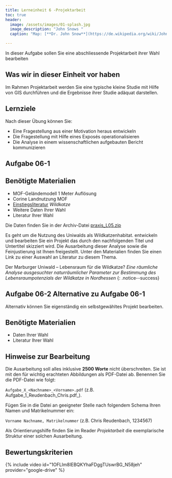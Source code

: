 ```yaml
---
title: Lerneinheit 6 -Projektarbeit
toc: true
header:
  image: /assets/images/01-splash.jpg
  image_description: "John Snows "
  caption: "Map: [**Dr. John Snow**](https://de.wikipedia.org/wiki/John_Snow_(Mediziner)) [Wellcome Library via wikimedia](https://w.wiki/QtV)"

---
```



In dieser Aufgabe sollen Sie eine abschliessende Projektarbeit ihrer Wahl bearbeiten
<!--more-->


  


## Was wir in dieser Einheit vor haben

Im Rahmen Projektarbeit werden Sie eine typische kleine Studie mit Hilfe von GIS durchführen und die Ergebnisse ihrer Studie adäquat darstellen. 


## Lernziele 

Nach dieser Übung können Sie:

  *  Eine Fragestellung aus einer Motivation heraus entwickeln
  *  Die Fragestellung mit Hilfe eines Exposés operationalisieren
  *  Die Analyse in einem wissenschaftlichen aufgebauten Bericht kommunizieren


## Aufgabe 06-1 

## Benötigte Materialien

*  MOF-Geländemodell 1 Meter Auflösung
*  Corine Landnutzung MOF
*  [Einstiegsliteratur](https://ilias.uni-marburg.de/ilias.php?ref_id=2043555&cmdClass=ilrepositorygui&cmdNode=u0&baseClass=ilrepositorygui) *Wildkatze*
*  Weitere Daten Ihrer Wahl
*  Literatur Ihrer Wahl

Die Daten finden Sie in der Archiv-Datei [praxis_L05.zip]((https://raw.githubusercontent.com/GeoMOER/moer-bsc-geoinfo-basic/master/docs/assets/data/praxis_L05.zip))



Es geht um die Nutzung des Uniwalds als Wildkatzenhabitat. entwickeln und bearbeiten Sie ein Projekt das durch den nachfolgenden Titel und Untertitel skizziert wird. Die Ausarbeitung dieser Analyse sowie die Feinjustierung ist Ihnen freigestellt. Unter den Materialien finden Sie einen Link zu einer Auswahl an Literatur zu diesem Thema.

Der Marburger Uniwald – Lebensraum für die Wildkatze?
*Eine räumliche Analyse ausgesuchter naturräumlicher Parameter zur Bestimmung des Lebensraumpotenzials der Wildkatze in Nordhessen*
{: .notice--success}


## Aufgabe 06-2 Alternative zu Aufgabe 06-1
Alternativ können Sie eigenständig ein selbstgewähltes Projekt bearbeiten.

## Benötigte Materialien

*  Daten Ihrer Wahl
*  Literatur Ihrer Wahl



## Hinweise zur Bearbeitung

Die Ausarbeitung soll alles inklusive **2500 Worte** nicht überschreiten. Sie ist mit den für wichtig erachteten Abbildungen als PDF-Datei ab. Benennen Sie die PDF-Datei wie folgt:

```Aufgabe_X_<Nachname>_<Vorname>.pdf``` (z.B. Aufgabe_1\_Reudenbach\_Chris.pdf_). 

Fügen Sie in die Datei an geeigneter Stelle nach folgendem Schema Ihren Namen und Matrikelnummer ein:

```Vorname Nachname, Matrikelnummer``` (z.B. Chris Reudenbach, 1234567)

Als Orientierungshilfe finden Sie im Reader *Projektarbeit* die exemplarische Struktur einer solchen Ausarbeitung.

## Bewertungskriterien

{% include video id="1OFLIm8IEBQKYhaFDggTUswrBG_N58jeh" provider="google-drive" %}
